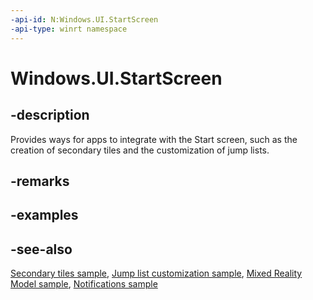 ```yaml
---
-api-id: N:Windows.UI.StartScreen
-api-type: winrt namespace
---
```


# Windows.UI.StartScreen

## -description

Provides ways for apps to integrate with the Start screen, such as the creation of secondary tiles and the customization of jump lists.

## -remarks

## -examples

## -see-also

[Secondary tiles sample](https://github.com/microsoftarchive/msdn-code-gallery-microsoft/tree/master/Official%20Windows%20Platform%20Sample/Secondary%20tiles%20sample), [Jump list customization sample](https://github.com/Microsoft/Windows-universal-samples/tree/master/Samples/JumpList), [Mixed Reality Model sample](https://github.com/Microsoft/Windows-universal-samples/tree/master/Samples/MixedRealityModel), [Notifications sample](https://github.com/Microsoft/Windows-universal-samples/tree/master/Samples/Notifications)
